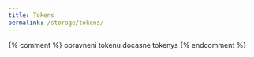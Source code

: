 ```yaml
---
title: Tokens
permalink: /storage/tokens/
---
```


{% comment %}
opravneni tokenu
docasne tokenys
{% endcomment %}
